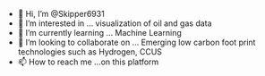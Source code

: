 - 👋 Hi, I’m @Skipper6931
- 👀 I’m interested in ... visualization of oil and gas data
- 🌱 I’m currently learning ... Machine Learning
- 💞️ I’m looking to collaborate on ... Emerging low carbon foot print technologies such as Hydrogen, CCUS 
- 📫 How to reach me ...on this platform

<!---
Skipper6931/Skipper6931 is a ✨ special ✨ repository because its `README.md` (this file) appears on your GitHub profile.
You can click the Preview link to take a look at your changes.
--->
